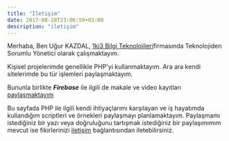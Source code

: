 ```yaml
---
title: "İletişim"
date: 2017-08-28T23:06:59+03:00
description: "iletişim"
---
```


Merhaba, Ben Uğur KAZDAL, [1ki3 Bilgi Teknolojileri](http://www.1ki3.com)firmasında Teknolojiden Sorumlu Yönetici olarak çalışmaktayım. 

Kişisel projelerimde genellikle PHP'yi kullanmaktayım. Ara ara kendi sitelerimde bu tür işlemleri paylaşmaktayım.

Bununla birlikte ***Firebase*** ile ilgili de makale ve video kayıtları [paylaşmaktayım](https://mobilsihirbazi.com)

Bu sayfada PHP ile ilgili kendi ihtiyaçlarımı karşılayan ve iş hayatımda kullandığım scriptleri ve örnekleri paylaşmayı planlamaktayım. Paylaşmamı istediğiniz bir yazı veya doğruluğunu tartışmak istediğiniz bir paylaşımımım mevcut ise fikirlerinizi [iletişim](/sayfa/iletisim) bağlantısından iletebilirsiniz.

